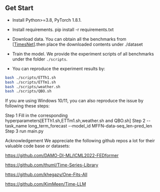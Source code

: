 

## Get Start

- Install Python>=3.8, PyTorch 1.8.1.
- Install requirements. pip install -r requirements.txt
- Download data. You can obtain all the benchmarks from [[TimesNet](https://github.com/thuml/Time-Series-Library)].then place the downloaded contents under ./dataset
 
- Train the model. We provide the experiment scripts of all benchmarks under the folder `./scripts`. 
- You can reproduce the experiment results by:

```bash
bash ./scripts/ETTh1.sh
bash ./scripts/ETTm1.sh
bash ./scripts/weather.sh
bash ./scripts/QBO.sh
```

If you are using Windows 10/11, you can also reproduce the issue by following these steps:

Step 1
Fill in the corresponding hyperparameters[ETTh1.sh,ETTm1.sh,weather.sh and QBO.sh]
Step 2
--task_name long_term_forecast --model_id MFFN-data-seq_len-pred_len
Step 3
run main.py


Acknowledgement
We appreciate the following github repos a lot for their valuable code base or datasets:

https://github.com/DAMO-DI-ML/ICML2022-FEDformer

https://github.com/thuml/Time-Series-Library

https://github.com/khegazy/One-Fits-All

https://github.com/KimMeen/Time-LLM